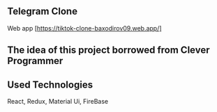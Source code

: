 ## Telegram Clone

Web app [https://tiktok-clone-baxodirov09.web.app/]

## The idea of this project borrowed from Clever Programmer

## Used Technologies

React, Redux, Material Ui, FireBase
